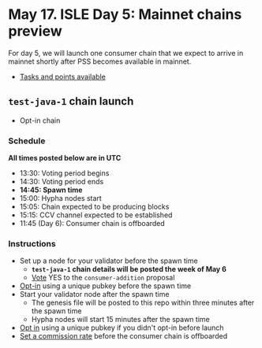 # May 17. ISLE Day 5: Mainnet chains preview

For day 5, we will launch one consumer chain that we expect to arrive in mainnet shortly after PSS becomes available in mainnet.

* [Tasks and points available](./tasks.md#day-5)

## `test-java-1` chain launch

* Opt-in chain

### Schedule

**All times posted below are in UTC**

* 13:30: Voting period begins
* 14:30: Voting period ends
* **14:45: Spawn time**
* 15:00: Hypha nodes start
* 15:05: Chain expected to be producing blocks
* 15:15: CCV channel expected to be established
* 11:45 (Day 6): Consumer chain is offboarded

### Instructions

* Set up a node for your validator before the spawn time
  * **`test-java-1` chain details will be posted the week of May 6**
  * [Vote](./instructions.md#vote-on-a-proposal) YES to the `consumer-addition` proposal
* [Opt-in](./instructions.md#opt-in-to-a-consumer-chain) using a unique pubkey before the spawn time
* Start your validator node after the spawn time
  * The genesis file will be posted to this repo within three minutes after the spawn time
  * Hypha nodes will start 15 minutes after the spawn time
* [Opt in](./instructions.md#opt-in-to-a-consumer-chain) using a unique pubkey if you didn't opt-in before launch
* [Set a commission rate](./instructions.md#set-a-commission-rate-in-a-consumer-chain) before the consumer chain is offboarded
